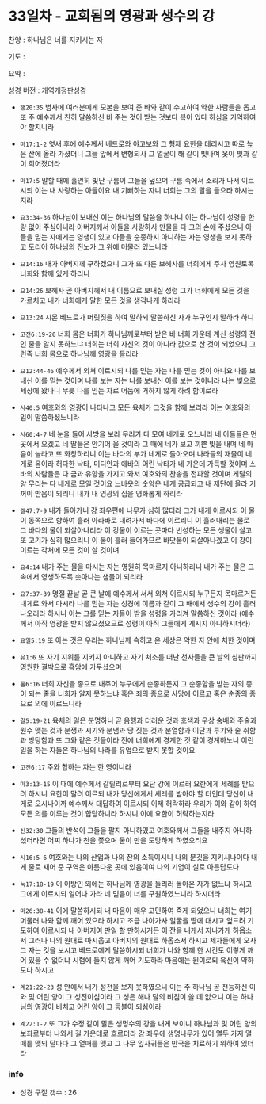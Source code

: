 # 33일차 - 교회됨의 영광과 생수의 강

찬양 : 하나님은 너를 지키시는 자

기도 : 

요약 : 

성경 버전 : 개역개정판성경

- `행20:35` 범사에 여러분에게 모본을 보여 준 바와 같이 수고하여 약한 사람들을 돕고 또 주 예수께서 친히 말씀하신 바 주는 것이 받는 것보다 복이 있다 하심을 기억하여야 할지니라

- `마17:1-2` 엿새 후에 예수께서 베드로와 야고보와 그 형제 요한을 데리시고 따로 높은 산에 올라 가셨더니  그들 앞에서 변형되사 그 얼굴이 해 같이 빛나며 옷이 빛과 같이 희어졌더라

- `마17:5` 말할 때에 홀연히 빛난 구름이 그들을 덮으며 구름 속에서 소리가 나서 이르시되 이는 내 사랑하는 아들이요 내 기뻐하는 자니 너희는 그의 말을 들으라 하시는지라

- `요3:34-36` 하나님이 보내신 이는 하나님의 말씀을 하나니 이는 하나님이 성령을 한량 없이 주심이니라 아버지께서 아들을 사랑하사 만물을 다 그의 손에 주셨으니 아들을 믿는 자에게는 영생이 있고 아들을 순종하지 아니하는 자는 영생을 보지 못하고 도리어 하나님의 진노가 그 위에 머물러 있느니라

- `요14:16` 내가 아버지께 구하겠으니 그가 또 다른 보혜사를 너희에게 주사 영원토록 너희와 함께 있게 하리니

- `요14:26` 보혜사 곧 아버지께서 내 이름으로 보내실 성령 그가 너희에게 모든 것을 가르치고 내가 너희에게 말한 모든 것을 생각나게 하리라

- `요13:24` 시몬 베드로가 머릿짓을 하여 말하되 말씀하신 자가 누구인지 말하라 하니

- `고전6:19-20` 너희 몸은 너희가 하나님께로부터 받은 바 너희 가운데 계신 성령의 전인 줄을 알지 못하느냐 너희는 너희 자신의 것이 아니라 값으로 산 것이 되었으니 그런즉 너희 몸으로 하나님께 영광을 돌리라

- `요12:44-46` 예수께서 외쳐 이르시되 나를 믿는 자는 나를 믿는 것이 아니요 나를 보내신 이를 믿는 것이며 나를 보는 자는 나를 보내신 이를 보는 것이니라 나는 빛으로 세상에 왔나니 무릇 나를 믿는 자로 어둠에 거하지 않게 하려 함이로라

- `사40:5` 여호와의 영광이 나타나고 모든 육체가 그것을 함께 보리라 이는 여호와의 입이 말씀하셨느니라

- `사60:4-7` 네 눈을 들어 사방을 보라 무리가 다 모여 네게로 오느니라 네 아들들은 먼 곳에서 오겠고 네 딸들은 안기어 올 것이라 그 때에 네가 보고 끼쁜 빛을 내며 네 마음이 놀라고 또 화창하리니 이는 바다의 부가 네게로 돌아오며 나라들의 재물이 네게로 옴이라 허다한 낙타, 미디안과 에바의 어린 낙타가 네 가운데 가득할 것이며 스바의 사람들은 다 금과 유향을 가지고 와서 여호와의 찬송을 전파할 것이며 게달의 양 무리는 다 네게로 모일 것이요 느바욧의 숫양은 네게 공급되고 내 제단에 올라 기꺼이 받음이 되리니 내가 내 영광의 집을 영화롭게 하리라

- `겔47:7-9` 내가 돌아가니 강 좌우편에 나무가 심히 많더라  그가 내게 이르시되 이 물이 동쪽으로 향하여 흘러 아라바로 내려가서 바다에 이르리니 이 흘러내리는 물로 그 바다의 물이 되살아나리라  이 강물이 이르는 곳마다 번성하는 모든 생물이 살고 또 고기가 심히 많으리니 이 물이 흘러 들어가므로 바닷물이 되살아나겠고 이 강이 이르는 각처에 모든 것이 살 것이며 

- `요4:14` 내가 주는 물을 마시는 자는 영원히 목마르지 아니하리니 내가 주는 물은 그 속에서 영생하도록 솟아나는 샘물이 되리라

- `요7:37-39` 명절 끝날 곧 큰 날에 예수께서 서서 외쳐 이르시되 누구든지 목마르거든 내게로 와서 마시라 나를 믿는 자는 성경에 이름과 같이 그 배에서 생수의 강이 흘러나오리라 하시니 이는 그를 믿는 자들이 받을 성령을 가리켜 말씀하신 것이라 (예수께서 아직 영광을 받지 않으셨으므로 성령이 아직 그들에게 계시지 아니하시더라)

- `요일5:19` 또 아는 것은 우리는 하나님께 속하고 온 세상은 악한 자 안에 처한 것이며

- `유1:6` 또 자기 지위를 지키지 아니하고 자기 처소를 떠난 천사들을 큰 날의 심판까지 영원한 결박으로 흑암에 가두셨으며

- `롬6:16` 너희 자신을 종으로 내주어 누구에게 순종하든지 그 순종함을 받는 자의 종이 되는 줄을 너희가 알지 못하느냐 혹은 죄의 종으로 사망에 이르고 혹은 순종의 종으로 의에 이르느니라

- `갈5:19-21` 육체의 일은 분명하니 곧 음행과 더러운 것과 호색과 우상 숭배와 주술과 원수 맺는 것과 분쟁과 시기와 분냄과 당 짓는 것과 분열함과 이단과 투기와 술 취함과 방탕함과 또 그와 같은 것들이라 전에 너희에게 경계한 것 같이 경계하노니 이런 일을 하는 자들은 하나님의 나라를 유업으로 받지 못할 것이요

- `고전6:17` 주와 합하는 자는 한 영이니라

- `마3:13-15` 이 때에 예수께서 갈릴리로부터 요단 강에 이르러 요한에게 세례를 받으려 하시니 요한이 말려 이르되 내가 당신에게서 세레를 받아야 할 터인데 당신이 내게로 오시나이까 예수께서 대답하여 이르시되 이제 허락하라 우리가 이와 같이 하여 모든 의를 이루는 것이 합당하니라 하시니 이에 요한이 허락하는지라

- `신32:30` 그들의 반석이 그들을 팔지 아니하였고 여호와께서 그들을 내주지 아니하셨더라면 어찌 하나가 천을 쫓으며 둘이 만을 도망하게 하였으리요 

- `시16:5-6` 여호와는 나의 산업과 나의 잔의 소득이시니 나의 분깃을 지키시나이다  내게 줄로 재어 준 구역은 아름다운 곳에 있음이여 나의 기업이 실로 아름답도다 

- `눅17:18-19` 이 이방인 외에는 하나님께 영광을 돌리러 돌아온 자가 없느냐 하시고 그에게 이르시되 일어나 가라 네 믿음이 너를 구원하였느니라 하시더라

- `마26:38-41` 이에 말씀하시되 내 마음이 매우 고민하여 죽게 되었으니 너희는 여기 머물러 나와 함께 깨어 있으라 하시고 조금 나아가사 얼굴을 땅에 대시고 엎드려 기도하여 이르시되 내 아버지여 만일 할 만하시거든 이 잔을 내게서 지나가게 하옵소서 그러나 나의 원대로 마시옵고 아버지의 원대로 하옵소서 하시고 제자들에게 오사 그 자는 것을 보시고 베드로에게 말씀하시되 너희가 나와 함께 한 시간도 이렇게 깨어 있을 수 없더냐 시험에 들지 않게 깨어 기도하라 마음에는 원이로되 육신이 약하도다 하시고

- `계21:22-23` 성 안에서 내가 성전을 보지 못하였으니 이는 주 하나님 곧 전능하신 이와 및 어린 양이 그 성전이심이라 그 성은 해나 달의 비침이 쓸 데 없으니 이는 하나님의 영광이 비치고 어린 양이 그 등불이 되심이라

- `계22:1-2` 또 그가 수정 같이 맑은 생명수의 강을 내게 보이니 하나님과 및 어린 양의 보좌로부터 나와서 길 가운데로 흐르더라 강 좌우에 생명나무가 있어 열두 가지 열매를 맺되 달마다 그 열매를 맺고 그 나무 잎사귀들은 만국을 치료하기 위하여 있더라

### info

- 성경 구절 갯수 : 26